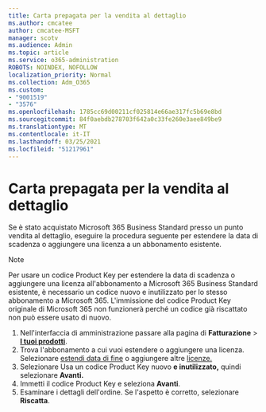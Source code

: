 ```yaml
---
title: Carta prepagata per la vendita al dettaglio
ms.author: cmcatee
author: cmcatee-MSFT
manager: scotv
ms.audience: Admin
ms.topic: article
ms.service: o365-administration
ROBOTS: NOINDEX, NOFOLLOW
localization_priority: Normal
ms.collection: Adm_O365
ms.custom:
- "9001519"
- "3576"
ms.openlocfilehash: 1785cc69d00211cf025814e66ae317fc5b69e8bd
ms.sourcegitcommit: 84f0aebdb278703f642a0c33fe260e3aee849be9
ms.translationtype: MT
ms.contentlocale: it-IT
ms.lasthandoff: 03/25/2021
ms.locfileid: "51217961"
---
```

# <a name="retail-prepaid-card"></a>Carta prepagata per la vendita al dettaglio

Se è stato acquistato Microsoft 365 Business Standard presso un punto vendita al dettaglio, eseguire la procedura seguente per estendere la data di scadenza o aggiungere una licenza a un abbonamento esistente.

> [!NOTE]
> Per usare un codice Product Key per estendere la data di scadenza o aggiungere una licenza all'abbonamento a Microsoft 365 Business Standard esistente, è necessario un codice nuovo e inutilizzato per lo stesso abbonamento a Microsoft 365. L'immissione del codice Product Key originale di Microsoft 365 non funzionerà perché un codice già riscattato non può essere usato di nuovo.

1. Nell'interfaccia di amministrazione passare alla pagina di **Fatturazione** > **[I tuoi prodotti](https://go.microsoft.com/fwlink/p/?linkid=842054)**.
2. Trova l'abbonamento a cui vuoi estendere o aggiungere una licenza. Selezionare [estendi data di fine](https://go.microsoft.com/fwlink/p/?linkid=842054) o aggiungere altre [licenze.](https://go.microsoft.com/fwlink/p/?linkid=842054)
3. Selezionare Usa un codice Product Key nuovo **e inutilizzato,** quindi selezionare **Avanti.**
4. Immetti il codice Product Key e seleziona **Avanti**.
5. Esaminare i dettagli dell'ordine. Se l'aspetto è corretto, selezionare **Riscatta**.